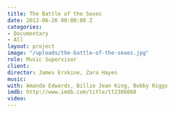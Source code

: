 ```yaml
---
title: The Battle of the Sexes
date: 2013-06-26 00:00:00 Z
categories:
- Documentary
- All
layout: project
image: "/uploads/the-battle-of-the-sexes.jpg"
role: Music Supervisor
client: 
director: James Erskine, Zara Hayes
music: 
with: Amanda Edwards, Billie Jean King, Bobby Riggs
imdb: http://www.imdb.com/title/tt2386868
video: 
---
```


